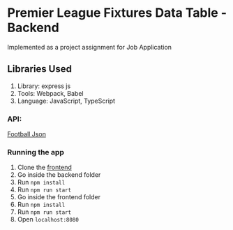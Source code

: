 # Premier League Fixtures Data Table - Backend

Implemented as a project assignment for Job Application

## Libraries Used

1. Library: express js
2. Tools: Webpack, Babel
3. Language: JavaScript, TypeScript

### API:

[Football Json](https://github.com/openfootball/football.json)

### Running the app

1. Clone the [ frontend ](https://github.com/irhspur/project-assignment-roop)
2. Go inside the backend folder
3. Run `npm install`
4. Run `npm run start`
5. Go inside the frontend folder
6. Run `npm install`
7. Run `npm run start`
8. Open `localhost:8080`
